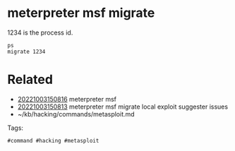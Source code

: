 # meterpreter msf migrate
1234 is the process id.
```
ps
migrate 1234
```

# Related

- [20221003150816](/zet/20221003150816/README.md) meterpreter msf
- [20221003150813](/zet/20221003150813/README.md) meterpreter msf migrate local exploit suggester issues
- ~/kb/hacking/commands/metasploit.md

Tags:

    #command #hacking #metasploit 
